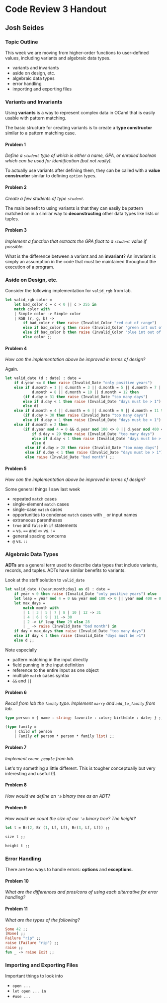 # Code Review 3 Handout
## Josh Seides

### Topic Outline
This week we are moving from higher-order functions to user-defined values, including variants and algebraic data types.

* variants and invariants
* aside on design, etc.
* algebraic data types
* error handling
* importing and exporting files

### Variants and Invariants
Using **variants** is a way to represent complex data in OCaml that is easily usable with pattern matching.

The basic structure for creating variants is to create a **type constructor** similar to a pattern matching case.

#### Problem 1
*Define a `student` type of which is either a name, GPA, or enrolled boolean which can be used for identification (but not really).*

To actually use variants after defining them, they can be called with a **value constructor** similar to defining `option` types.

#### Problem 2
*Create a few students of type `student`.*

The main benefit to using variants is that they can easily be pattern matched on in a similar way to **deconstructing** other data types like lists or tuples.

#### Problem 3
*Implement a function that extracts the GPA float to a `student` value if possible.*

What is the difference between a variant and an **invariant**? An invariant is simply an assumption in the code that must be maintained throughout the execution of a program.

### Aside on Design, etc.
Consider the following implementation for `valid_rgb` from lab.

```ocaml
let valid_rgb color =
    let bad_color c = c < 0 || c > 255 in
    match color with
    | Simple color -> Simple color 
    | RGB (r, g, b) ->
        if bad_color r then raise (Invalid_Color "red out of range")
        else if bad_color g then raise (Invalid_Color "green int out of range")
        else if bad_color b then raise (Invalid_Color "blue int out of range") 
        else color ;;
```

#### Problem 4
*How can the implementation above be improved in terms of design?*

Again.

```ocaml
let valid_date (d : date) : date =
    if d.year <= 0 then raise (Invalid_Date "only positive years")
    else if d.month = 1 || d.month = 3 || d.month = 5 || d.month = 7 ||
            d.month = 8 || d.month = 10 || d.month = 12 then
        (if d.day > 31 then raise (Invalid_Date "too many days") 
        else if d.day < 1 then raise (Invalid_Date "days must be > 1") 
        else d) 
    else if d.month = 4 || d.month = 6 || d.month = 9 || d.month = 11 then
        (if d.day > 30 then raise (Invalid_Date "too many days") 
        else if d.day < 1 then raise (Invalid_Date "days must be > 1") else d) 
    else if d.month = 2 then
        (if d.year mod 4 = 0 && d.year mod 100 <> 0 || d.year mod 400 = 0 then
            if d.day > 29 then raise (Invalid_Date "too many days") 
            else if d.day < 1 then raise (Invalid_Date "days must be > 1") 
            else d
         else if d.day > 28 then raise (Invalid_Date "too many days") 
         else if d.day < 1 then raise (Invalid_Date "days must be > 1") else d)
         else raise (Invalid_Date "bad month") ;;
```


#### Problem 5
*How can the implementation above be improved in terms of design?*

Some general things I saw last week
* repeated `match` cases
* single-element `match` cases
* single-case `match` cases
* opportunities to condense `match` cases with `_` or input names
* extraneous parentheses
* `true` and `false` in `if` statements
* `=` vs. `==` and `<>` vs. `!=`
* general spacing concerns
* `@` vs. `::`

### Algebraic Data Types
**ADTs** are a general term used to describe data types that include variants, records, and tuples. ADTs have similar benefits to variants.

Look at the staff solution to `valid_date`

```ocaml
let valid_date ({year;month;day} as d) : date =
    if year < 0 then raise (Invalid_Date "only positive years") else
    let leap = year mod 4 = 0 && year mod 100 <> 0 || year mod 400 = 0 in
    let max_days =
        match month with
        | 1 | 3 | 5 | 7 | 8 | 10 | 12 -> 31
        | 4 | 6 | 9 | 11 -> 30
        | 2 -> if leap then 29 else 28
        | _ -> raise (Invalid_Date "bad month") in
    if day > max_days then raise (Invalid_Date "too many days")
    else if day < 1 then raise (Invalid_Date "days must be >1")
    else d ;;
```

Note especially
* pattern matching in the input directly
* field punning in the input definition
* reference to the entire input as one object
* multiple `match` cases syntax
* `&&` and `||`

#### Problem 6
*Recall from lab the `family` type. Implement `marry` and `add_to_family` from lab.*

```ocaml
type person = { name : string; favorite : color; birthdate : date; } ;;

(type family =
    | Child of person
    | Family of person * person * family list) ;; 
```

#### Problem 7
*Implement `count_people` from lab.*

Let's try something a little different. This is tougher conceptually but very interesting and useful (!).

#### Problem 8
*How would we define an `'a` binary tree as an ADT?*

#### Problem 9
*How would we count the size of our `'a` binary tree? The height?*

```ocaml
let t = Br(2, Br (1, Lf, Lf), Br(3, Lf, Lf)) ;;

size t ;;

height t ;;
```

### Error Handling
There are two ways to handle errors: **options** and **exceptions**.

#### Problem 10
*What are the differences and pros/cons of using each alternative for error handling?*

#### Problem 11
*What are the types of the following?*

```ocaml
Some 42 ;;
[None] ;;
Failure "rip" ;;
raise (Failure "rip") ;;
raise ;;
fun _ -> raise Exit ;;
```

### Importing and Exporting Files
Important things to look into
* `open ...`
* `let open ... in`
* `#use ...`
